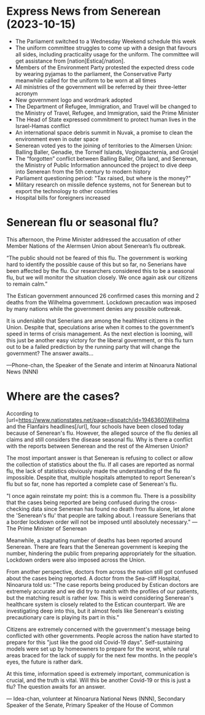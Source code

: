 # Express News from Senerean (2023-10-15)
- The Parliament switched to a Wednesday Weekend schedule this week
- The uniform committee struggles to come up with a design that favours all sides, including practicality usage for the uniform. The committee will get assistance from [nation]Estica[/nation].
- Members of the Environment Party protested the expected dress code by wearing pyjamas to the parliament, the Conservative Party meanwhile called for the uniform to be worn at all times
- All ministries of the government will be referred by their three-letter acronym
- New government logo and wordmark adopted
- The Department of Refugee, Immigration, and Travel will be changed to the Ministry of Travel, Refugee, and Immigration, said the Prime Minister
- The Head of State expressed commitment to protect human lives in the Israel-Hamas conflict
- An international space debris summit in Nuvak, a promise to clean the environment even in outer space
- Senerean voted yes to the joining of territories to the Almersen Union: Balling Baller, Genadie, the Torneif Islands, Vogingaacternia, and Grosjel
- The “forgotten” conflict between Balling Baller, Olfa land, and Senerean, the Ministry of Public Information announced the project to dive deep into Senerean from the 5th century to modern history
- Parliament questioning period: "Tax raised, but where is the money?"
- Military research on missile defence systems, not for Senerean but to export the technology to other countries
- Hospital bills for foreigners increased

# Senerean flu or seasonal flu?
This afternoon, the Prime Minister addressed the accusation of other Member Nations of the Alermsen Union about Senerean’s flu outbreak. 

“The public should not be feared of this flu. The government is working hard to identify the possible cause of this but so far, no Senerians have been affected by the flu. Our researchers considered this to be a seasonal flu, but we will monitor the situation closely. We once again ask our citizens to remain calm.”

The Estican government announced 26 confirmed cases this morning and 2 deaths from the Wilhelma government. Lockdown precaution was imposed by many nations while the government denies any possible outbreak.

It is undeniable that Senerians are among the healthiest citizens in the Union. Despite that, speculations arise when it comes to the government’s speed in terms of crisis management. As the next election is looming, will this just be another easy victory for the liberal government, or this flu turn out to be a failed prediction by the running party that will change the government? The answer awaits...

—Phone-chan, the Speaker of the Senate and interim at Ninoarura National News (NNN)

# Where are the cases?
According to [url=https://www.nationstates.net/page=dispatch/id=1946360]Wilhelma and the Flanfairs headlines[/url], four schools have been closed today because of Senerean's flu. However, the alleged source of the flu denies all claims and still considers the disease seasonal flu. Why is there a conflict with the reports between Senerean and the rest of the Almersen Union?

The most important answer is that Senerean is refusing to collect or allow the collection of statistics about the flu. If all cases are reported as normal flu, the lack of statistics obviously made the understanding of the flu impossible. Despite that, multiple hospitals attempted to report Senerean's flu but so far, none has reported a complete case of Senerean's flu.

"I once again reinstate my point: this is a common flu. There is a possibility that the cases being reported are being confused during the cross-checking data since Senerean has found no death from flu alone, let alone the 'Senerean's flu' that people are talking about. I reassure Senerians that a border lockdown order will not be imposed until absolutely necessary." — The Prime Minister of Senerean

Meanwhile, a stagnating number of deaths has been reported around Senerean. There are fears that the Senerean government is keeping the number, hindering the public from preparing appropriately for the situation. Lockdown orders were also imposed across the Union. 

From another perspective, doctors from across the nation still got confused about the cases being reported. A doctor from the Sea-cliff Hospital, Ninoarura told us: "The case reports being produced by Estican doctors are extremely accurate and we did try to match with the profiles of our patients, but the matching result is rather low. This is weird considering Senerean's healthcare system is closely related to the Estican counterpart. We are investigating deep into this, but it almost feels like Senerean's existing precautionary care is playing its part in this."

Citizens are extremely concerned with the government's message being conflicted with other governments. People across the nation have started to prepare for this "just like the good old Covid-19 days". Self-sustaining models were set up by homeowners to prepare for the worst, while rural areas braced for the lack of supply for the next few months. In the people's eyes, the future is rather dark.

At this time, information speed is extremely important, communication is crucial, and the truth is vital. Will this be another Covid-19 or this is just a flu? The question awaits for an answer.

— Idea-chan, volunteer at Ninoarura National News (NNN), Secondary Speaker of the Senate, Primary Speaker of the House of Common